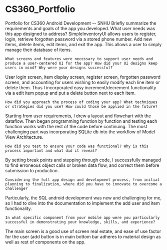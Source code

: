 # CS360_Portfolio

Portfolio for CS360 Android Development -- SNHU
Briefly summarize the requirements and goals of the app you developed. What user needs was this app designed to address?
SimpleInventoryUI allows users to register, login, retrieve forgotten password via a stored phone number. Add new items, delete items, edit items, and exit the app. This allows a user to simply manage their database of items.

    What screens and features were necessary to support user needs and produce a user-centered UI for the app? How did your UI designs keep users in mind? Why were your designs successful?

User login screen, item display screen, register screen, forgotten password screen, and accounting for users wishing to easily modify each line item or delete them. Thus I incorporated easy increment/decrement functionality via a edit item popup and put a delete button next to each item.

    How did you approach the process of coding your app? What techniques or strategies did you use? How could those be applied in the future?

Starting from user requirements, I drew a layout and flowchart with the dataflow. Then began programming function by function and testing each function works with the rest of the code before continuing. The most challenging part was incorporating SQLite db into the workflow of Model View Architecture.

    How did you test to ensure your code was functional? Why is this process important and what did it reveal?

By setting break points and stepping through code, I successfully managed to find erroneous object calls or broken data flow, and correct them before submission to production.

    Considering the full app design and development process, from initial planning to finalization, where did you have to innovate to overcome a challenge?

Particularly, the SQL android development was new and challenging for me, so I had to dive into the documentation to implement the add user and item functionality.

    In what specific component from your mobile app were you particularly successful in demonstrating your knowledge, skills, and experience?

The main screen is a good use of screen real estate, and ease of use factor for the user (add button is in main bottom bar adheres to material design as well as rest of components on the app.
